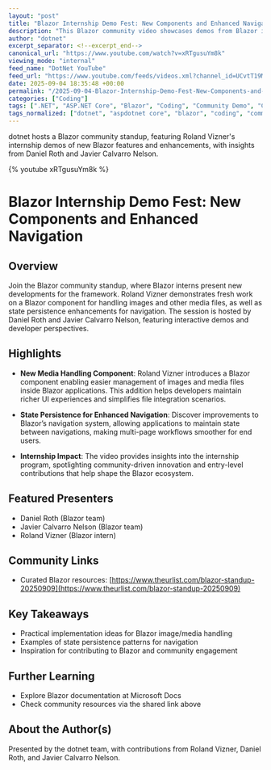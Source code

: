 ```yaml
---
layout: "post"
title: "Blazor Internship Demo Fest: New Components and Enhanced Navigation"
description: "This Blazor community video showcases demos from Blazor interns, specifically highlighting Roland Vizner’s work on new media handling components and improved state persistence for navigation in Blazor apps. Presenters include Daniel Roth and Javier Calvarro Nelson. Viewers will see practical, developer-focused insights and community resources."
author: "dotnet"
excerpt_separator: <!--excerpt_end-->
canonical_url: "https://www.youtube.com/watch?v=xRTgusuYm8k"
viewing_mode: "internal"
feed_name: "DotNet YouTube"
feed_url: "https://www.youtube.com/feeds/videos.xml?channel_id=UCvtT19MZW8dq5Wwfu6B0oxw"
date: 2025-09-04 18:35:48 +00:00
permalink: "/2025-09-04-Blazor-Internship-Demo-Fest-New-Components-and-Enhanced-Navigation.html"
categories: ["Coding"]
tags: [".NET", "ASP.NET Core", "Blazor", "Coding", "Community Demo", "Components", "Daniel Roth", "Developer Showcase", "Internship", "Javier Calvarro Nelson", "Media Handling", "Navigation", "Roland Vizner", "State Persistence", "Videos"]
tags_normalized: ["dotnet", "aspdotnet core", "blazor", "coding", "community demo", "components", "daniel roth", "developer showcase", "internship", "javier calvarro nelson", "media handling", "navigation", "roland vizner", "state persistence", "videos"]
---
```


dotnet hosts a Blazor community standup, featuring Roland Vizner's internship demos of new Blazor features and enhancements, with insights from Daniel Roth and Javier Calvarro Nelson.<!--excerpt_end-->

{% youtube xRTgusuYm8k %}

# Blazor Internship Demo Fest: New Components and Enhanced Navigation

## Overview

Join the Blazor community standup, where Blazor interns present new developments for the framework. Roland Vizner demonstrates fresh work on a Blazor component for handling images and other media files, as well as state persistence enhancements for navigation. The session is hosted by Daniel Roth and Javier Calvarro Nelson, featuring interactive demos and developer perspectives.

## Highlights

- **New Media Handling Component**: Roland Vizner introduces a Blazor component enabling easier management of images and media files inside Blazor applications. This addition helps developers maintain richer UI experiences and simplifies file integration scenarios.
  
- **State Persistence for Enhanced Navigation**: Discover improvements to Blazor’s navigation system, allowing applications to maintain state between navigations, making multi-page workflows smoother for end users.
  
- **Internship Impact**: The video provides insights into the internship program, spotlighting community-driven innovation and entry-level contributions that help shape the Blazor ecosystem.

## Featured Presenters

- Daniel Roth (Blazor team)
- Javier Calvarro Nelson (Blazor team)
- Roland Vizner (Blazor intern)

## Community Links

- Curated Blazor resources: [https://www.theurlist.com/blazor-standup-20250909](https://www.theurlist.com/blazor-standup-20250909)

## Key Takeaways

- Practical implementation ideas for Blazor image/media handling
- Examples of state persistence patterns for navigation
- Inspiration for contributing to Blazor and community engagement

## Further Learning

- Explore Blazor documentation at Microsoft Docs
- Check community resources via the shared link above

## About the Author(s)

Presented by the dotnet team, with contributions from Roland Vizner, Daniel Roth, and Javier Calvarro Nelson.
